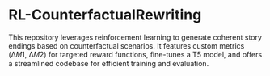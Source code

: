# RL-CounterfactualRewriting
This repository leverages reinforcement learning to generate coherent story endings based on counterfactual scenarios. It features custom metrics (Δ𝑀1, Δ𝑀2) for targeted reward functions, fine-tunes a T5 model, and offers a streamlined codebase for efficient training and evaluation.
